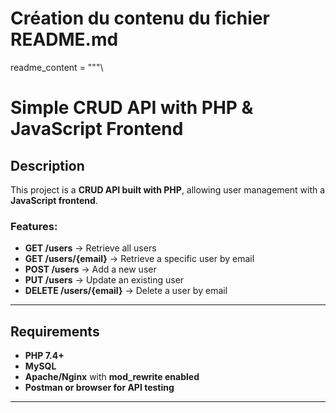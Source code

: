 # Création du contenu du fichier README.md

readme_content = """\
#  Simple CRUD API with PHP & JavaScript Frontend

##  Description

This project is a **CRUD API built with PHP**, allowing user management with a **JavaScript frontend**.

### Features:
-  **GET /users** → Retrieve all users
-  **GET /users/{email}** → Retrieve a specific user by email
-  **POST /users** → Add a new user
-  **PUT /users** → Update an existing user
-  **DELETE /users/{email}** → Delete a user by email

---

##  Requirements

- **PHP 7.4+**
- **MySQL**
- **Apache/Nginx** with **mod_rewrite enabled**
- **Postman or browser for API testing**

---



